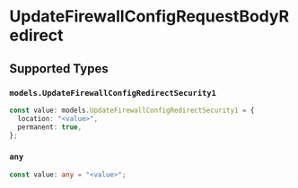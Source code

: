 # UpdateFirewallConfigRequestBodyRedirect


## Supported Types

### `models.UpdateFirewallConfigRedirectSecurity1`

```typescript
const value: models.UpdateFirewallConfigRedirectSecurity1 = {
  location: "<value>",
  permanent: true,
};
```

### `any`

```typescript
const value: any = "<value>";
```

